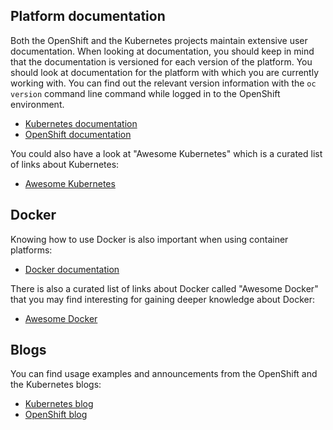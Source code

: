 ## Platform documentation

Both the OpenShift and the Kubernetes projects maintain extensive user
documentation. When looking at documentation, you should keep in mind that the
documentation is versioned for each version of the platform. You should look at
documentation for the platform with which you are currently working with. You
can find out the relevant version information with the `oc version` command line
command while logged in to the OpenShift environment.

  * [Kubernetes documentation](https://kubernetes.io/docs/home/)
  * [OpenShift documentation](https://docs.openshift.org/)

You could also have a look at "Awesome Kubernetes" which is a curated list of
links about Kubernetes:

  * [Awesome Kubernetes](https://ramitsurana.github.io/awesome-kubernetes/)

## Docker

Knowing how to use Docker is also important when using container platforms:

  * [Docker documentation](https://docs.docker.com/)

There is also a curated list of links about Docker called "Awesome Docker" that
you may find interesting for gaining deeper knowledge about Docker:

  * [Awesome Docker](https://veggiemonk.github.io/awesome-docker/)

## Blogs

You can find usage examples and announcements from the OpenShift and the
Kubernetes blogs:

  * [Kubernetes blog](http://blog.kubernetes.io/)
  * [OpenShift blog](https://blog.openshift.com/)
